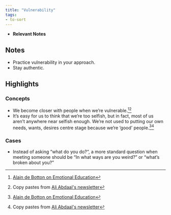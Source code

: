 ```yaml
---
title: "Vulnerability"
tags:
- to-sort
---
```


- **Relevant Notes**

## Notes
- Practice vulnerability in your approach.
- Stay authentic.

## Highlights
### Concepts
- We become closer with people when we’re vulnerable.[^1][^2]
- It’s easy for us to think that we’re too selfish, but in fact, most of us aren’t anywhere near selfish enough. We’re not used to putting our own needs, wants, desires centre stage because we’re ‘good’ people.[^1][^2]

### Cases
-  Instead of asking “what do you do?“, a more standard question when meeting someone should be “In what ways are you weird?” or “what’s broken about you?”

[^1]: [Alain de Botton on Emotional Education](https://www.youtube.com/watch?v=W9X7u-MeJz0)
[^2]: Copy pastes from [Ali Abdaal's newsletter](https://aliabdaal.com/)